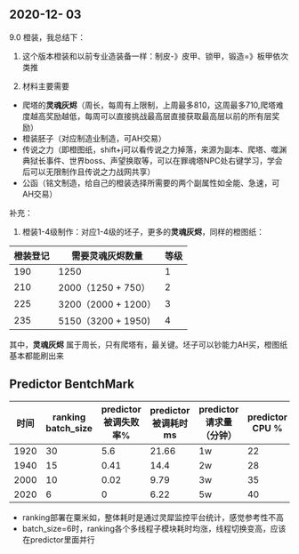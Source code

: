 ## 2020-12- 03

9.0 橙装，我总结下：

1. 这个版本橙装和以前专业造装备一样：制皮-》皮甲、锁甲，锻造=》板甲依次类推

2. 材料主要需要 

  - 爬塔的**灵魂灰烬**（周长，每周有上限制，上周最多810，这周最多710,爬塔难度越高奖励越低，每周可以直接挑战最高层直接获取最高层以前的所有层奖励）
  - 橙装胚子（对应制造业制造，可AH交易）
  - 传说之力（即橙图纸，shift+j可以看传说之力掉落，来源为副本、爬塔、噬渊典狱长事件、世界boss、声望换取等，可以在罪魂塔NPC处右键学习，学会后可以无限制作且传说之力战网共享）
  - 公函（铭文制造，给自己的橙装选择所需要的两个副属性如全能、急速，可AH交易）


补充：

1. 橙装1-4级制作：对应1-4级的坯子，更多的**灵魂灰烬**，同样的橙图纸： 

| 橙装登记 | 需要灵魂灰烬数量    | 等级 |
| -------- | ------------------- | ---- |
| 190      | 1250                | 1    |
| 210      | 2000（1250 + 750）  | 2    |
| 225      | 3200（2000 + 1200） | 3    |
| 235      | 5150（3200 + 1950)  | 4    |

其中，**灵魂灰烬** 属于周长，只有爬塔有，最关键。坯子可以钞能力AH买，橙图纸基本都能刷出来



## Predictor BentchMark

| 时间 | ranking batch_size | predictor 被调失败率% | predictor被调耗时ms | predictor请求量（分钟） | predictor CPU % | ranking整体耗时ms |
| ---- | ------------------ | --------------------- | ------------------- | ----------------------- | --------------- | ----------------- |
| 1920 | 30                 | 5.6                   | 21.66               | 1w                      | 22              | 65-70             |
| 1940 | 15                 | 0.41                  | 14.4                | 2w                      | 28              | 65-70             |
| 2000 | 10                 | 0.02                  | 9.79                | 3w                      | 35              | 65-70             |
| 2020 | 6                  | 0                     | 6.22                | 5w                      | 40              | 70-80             |

- ranking部署在粟米如，整体耗时是通过灵犀监控平台统计，感觉参考性不高
- batch_size=6时，ranking各个多线程子模块耗时均涨，线程切换变高，应该在predictor里面并行




